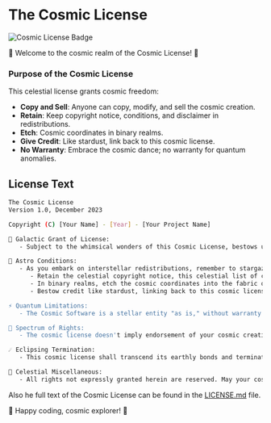 # The Cosmic License

![Cosmic License Badge](https://img.shields.io/badge/license-Cosmic%20License-blue)

🌌 Welcome to the cosmic realm of the Cosmic License! 🚀

### Purpose of the Cosmic License

This celestial license grants cosmic freedom:

- **Copy and Sell**: Anyone can copy, modify, and sell the cosmic creation.
- **Retain**: Keep copyright notice, conditions, and disclaimer in redistributions.
- **Etch**: Cosmic coordinates in binary realms.
- **Give Credit**: Like stardust, link back to this cosmic license.
- **No Warranty**: Embrace the cosmic dance; no warranty for quantum anomalies.

## License Text
```bash
The Cosmic License
Version 1.0, December 2023

Copyright (C) [Your Name] - [Year] - [Your Project Name]

🌌 Galactic Grant of License:
   - Subject to the whimsical wonders of this Cosmic License, bestows upon you a celestial, perpetual, non-exclusive license to surf the cosmic waves, traverse nebulae, and engage in the magic of using, copying, modifying, merging, publishing, distributing, sublicensing, and/or selling copies of the Software (referred to as the "Cosmic Software") across the universe.

🚀 Astro Conditions:
   - As you embark on interstellar redistributions, remember to stargaze upon these cosmic coordinates:
      - Retain the celestial copyright notice, this celestial list of conditions, and the following starry disclaimer in all redistributions.
      - In binary realms, etch the cosmic coordinates into the fabric of your documentation and/or other materials accompanying the cosmic transmission.
      - Bestow credit like stardust, linking back to this cosmic license, and reveal if you've conjured changes in the cosmic ethers.

⚡ Quantum Limitations:
   - The Cosmic Software is a stellar entity "as is," without warranty of any kind. In no cosmic event shall the authors or copyright holders be held accountable for any quantum anomalies, temporal shifts, or otherworldly mishaps arising from the Cosmic Software or its transcendental usage.

🌟 Spectrum of Rights:
   - The cosmic license doesn't imply endorsement of your cosmic creations. Let the cosmic dance of creativity unfold in the vastness of the digital cosmos.

☄️ Eclipsing Termination:
   - This cosmic license shall transcend its earthly bonds and terminate automatically if you breach the cosmic harmony by violating any of its ethereal terms.

🌈 Celestial Miscellaneous:
   - All rights not expressly granted herein are reserved. May your cosmic journey be filled with endless discoveries.
```

Also he full text of the Cosmic License can be found in the [LICENSE.md](LICENSE.md) file.

🌟 Happy coding, cosmic explorer! 🌟
